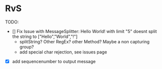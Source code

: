 # RvS
TODO:
- [] Fix Issue with MessageSplitter: Hello World! with limit "5" doesnt split the string to ["Hello","World","!"]
  * splitString? Other RegEx? other Method? Maybe a non capturing group?
  * add special char rejection, see issues page
- [x] add sequencenumber to output message
